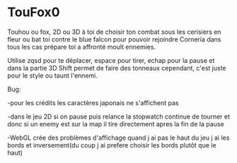 # TouFox0
Touhou ou fox, 2D ou 3D à toi de choisir ton combat sous les cerisiers en fleur ou bat toi contre le blue falcon pour pouvoir rejoindre Corneria dans tous les cas prépare toi a affronté moult ennemies.

Utilise zqsd pour te déplacer, espace pour tirer, echap pour la pause et dans la partie 3D Shift permet de faire des tonneaux cependant, c'est juste pour le style ou taunt l'ennemi.

Bug:

-pour les crédits les caractères japonais ne s'affichent pas

-dans le jeu 2D si on pause puis relance la stopwatch continue de tourner et donc si un enemy est sur la map il tire directement apres la fin de la pause

-WebGL crée des problèmes d'affichage quand j ai pas le haut du jeu j ai les bords et inversement(du coup j ai prefere choisir les bords plutôt que le haut)

